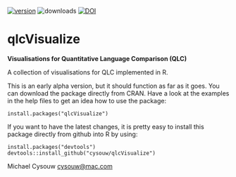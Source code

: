 [![version](http://www.r-pkg.org/badges/version/qlcVisualize)](https://cran.r-project.org/web/packages/qlcVisualize/index.html)
![downloads](http://cranlogs.r-pkg.org/badges/qlcVisualize)
[![DOI](https://zenodo.org/badge/19068/cysouw/qlcVisualize.svg)](https://zenodo.org/badge/latestdoi/19068/cysouw/qlcVisualize)

qlcVisualize
============

**Visualisations for Quantitative Language Comparison (QLC)**

A collection of visualisations for QLC implemented in R.

This is an early alpha version, but it should function as far as it goes. You can download the package directly from CRAN. Have a look at the examples in the help files to get an idea how to use the package:

    install.packages("qlcVisualize")

If you want to have the latest changes, it is pretty easy to install this package directly from github into R by using:

    install.packages("devtools")
    devtools::install_github("cysouw/qlcVisualize")

Michael Cysouw
cysouw@mac.com
